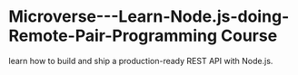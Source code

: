 # Microverse---Learn-Node.js-doing-Remote-Pair-Programming Course
learn how to build and ship a production-ready REST API with Node.js.
